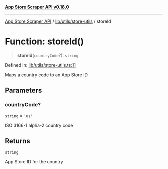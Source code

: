 [**App Store Scraper API v0.18.0**](../../../../README.md)

***

[App Store Scraper API](../../../../modules.md) / [lib/utils/store-utils](../README.md) / storeId

# Function: storeId()

> **storeId**(`countryCode`?): `string`

Defined in: [lib/utils/store-utils.ts:11](https://github.com/facundoolano/app-store-scraper/blob/113d925388ad33c5af9077ca637c241f2bf7e574/lib/utils/store-utils.ts#L11)

Maps a country code to an App Store ID

## Parameters

### countryCode?

`string` = `'us'`

ISO 3166-1 alpha-2 country code

## Returns

`string`

App Store ID for the country
